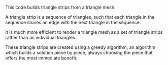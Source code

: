 This code builds triangle strips from a triangle mesh.

A triangle strip is a sequence of triangles, such that each triangle in the sequence shares an edge with the next triangle in the sequence.

It is much more efficient to render a triangle mesh as a set of triangle strips rather than as individual triangles.

These triangle strips are created using a greedy algorithm, an algorithm which builds a solution piece by piece, always choosing the piece that offers the most immediate benefit.
